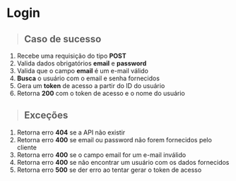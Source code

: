# Login

> ## Caso de sucesso

1. Recebe uma requisição do tipo **POST**
2. Valida dados obrigatórios **email** e **password**
3. Valida que o campo **email** é um e-mail válido
4. **Busca** o usuário com o email e senha fornecidos
5. Gera um **token** de acesso a partir do ID do usuário
6. Retorna **200** com o token de acesso e o nome do usuário

> ## Exceções

1. Retorna erro **404** se a API não existir
2. Retorna erro **400** se email ou password não forem fornecidos pelo cliente
3. Retorna erro **400** se o campo email for um e-mail inválido
4. Retorna erro **400** se não encontrar um usuário com os dados fornecidos
5. Retorna erro **500** se der erro ao tentar gerar o token de acesso
